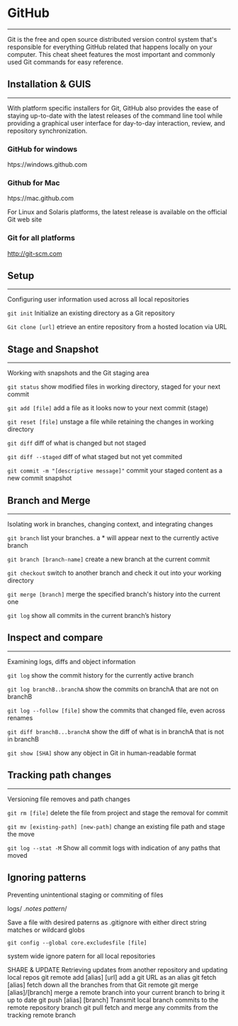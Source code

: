 # GitHub 
___
Git is the free and open source distributed version control system that's responsible for everything GitHub 
related that happens locally on your computer. This cheat sheet features the most important and commonly 
used Git commands for easy reference.

 
## Installation & GUIS
___
With platform specific installers for Git, GitHub also provides the 
ease of staying up-to-date with the latest releases of the command 
line tool while providing a graphical user interface for day-to-day 
interaction, review, and repository synchronization.

### GitHub for windows
htps://windows.github.com

### Github for Mac
htps://mac.github.com

For Linux and Solaris platforms, the latest release is available on 
the official Git web site

### Git for all platforms
http://git-scm.com

## Setup
___
Configuring user information used across all local repositories

`git init`
Initialize an existing directory as a Git repository

`Git clone [url]`
etrieve an entire repository from a hosted location via URL

## Stage and Snapshot
___
Working with snapshots and the Git staging area

`git status`
show modified files in working directory, staged for your next commit

`git add [file]`
add a file as it looks now to your next commit (stage) 

`git reset [file]`
unstage a file while retaining the changes in working directory

`git diff`
diff of what is changed but not staged

`git diff --staged`
diff of what staged but not yet commited

`git commit -m "[descriptive message]"`
commit your staged content as a new commit snapshot

## Branch and Merge
___
 Isolating work in branches, changing context, and integrating changes

 `git branch`
 list your branches. a * will appear next to the currently active branch

 `git branch [branch-name]`
 create a new branch at the current commit

 `git checkout`
 switch to another branch and check it out into your working directory

 `git merge [branch]`
 merge the specified branch's history into the current one

 `git log`
 show all commits in the current branch’s history

## Inspect and compare
___
Examining logs, diffs and object information

`git log`
show the commit history for the currently active branch

`git log branchB..branchA` 
show the commits on branchA that are not on branchB

`git log --follow [file]`
show the commits that changed file, even across renames

`git diff branchB...branchA`
show the diff of what is in branchA that is not in branchB

`git show [SHA]`
show any object in Git in human-readable format

## Tracking path changes
___
Versioning file removes and path changes

`git rm [file]`
delete the file from project and stage the removal for commit

`git mv [existing-path] [new-path]`
change an existing file path and stage the move

`git log --stat -M`
Show all commit logs with indication of any paths that moved

## Ignoring patterns
Preventing unintentional staging or commiting of files

logs/
*.notes
pattern*/

Save a file with desired paterns as .gitignore with either direct string 
matches or wildcard globs

`git config --global core.excludesfile [file]`

system wide ignore patern for all local repositories


SHARE & UPDATE
Retrieving updates from another repository and updating local repos
git remote add [alias] [url]
add a git URL as an alias
git fetch [alias]
fetch down all the branches from that Git remote
git merge [alias]/[branch]
merge a remote branch into your current branch to bring it up to date
git push [alias] [branch]
Transmit local branch commits to the remote repository branch
git pull
fetch and merge any commits from the tracking remote branch